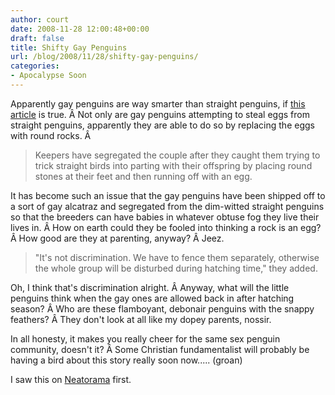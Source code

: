 ```yaml
---
author: court
date: 2008-11-28 12:00:48+00:00
draft: false
title: Shifty Gay Penguins
url: /blog/2008/11/28/shifty-gay-penguins/
categories:
- Apocalypse Soon
---
```


Apparently gay penguins are way smarter than straight penguins, if [this article](http://www.austriantimes.at/index.php?id=9787) is true. Â Not only are gay penguins attempting to steal eggs from straight penguins, apparently they are able to do so by replacing the eggs with round rocks. Â 


<blockquote>Keepers have segregated the couple after they caught them trying to trick straight birds into parting with their offspring by placing round stones at their feet and then running off with an egg.</blockquote>


It has become such an issue that the gay penguins have been shipped off to a sort of gay alcatraz and segregated from the dim-witted straight penguins so that the breeders can have babies in whatever obtuse fog they live their lives in. Â How on earth could they be fooled into thinking a rock is an egg? Â How good are they at parenting, anyway? Â Jeez.


<blockquote>"It's not discrimination. We have to fence them separately, otherwise the whole group will be disturbed during hatching time," they added.</blockquote>


Oh, I think that's discrimination alright. Â Anyway, what will the little penguins think when the gay ones are allowed back in after hatching season? Â Who are these flamboyant, debonair penguins with the snappy feathers? Â They don't look at all like my dopey parents, nossir.

In all honesty, it makes you really cheer for the same sex penguin community, doesn't it? Â Some Christian fundamentalist will probably be having a bird about this story really soon now..... (groan)

I saw this on [Neatorama](http://www.neatorama.com/2008/11/26/cant-trust-those-gay-penguins/) first.
